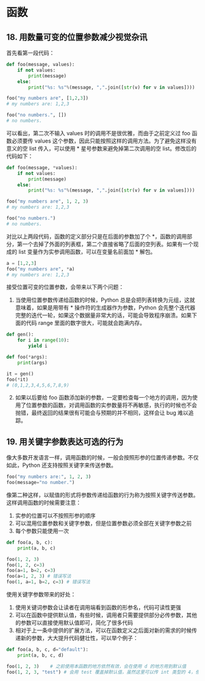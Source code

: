 # 函数

## 18. 用数量可变的位置参数减少视觉杂讯

首先看第一段代码：

```py
def foo(message, values):
    if not values:
        print(message)
    else:
        print("%s: %s"%(message, ",".join([str(v) for v in values])))

foo("my numbers are", [1,2,3])
# my numbers are: 1,2,3

foo("no numbers.", [])
# no numbers.
```

可以看出，第二次不输入 values 时的调用不是很优雅，而由于之前定义过 foo 函数必须要传 values 这个参数，因此只能按照这样的调用方法。为了避免这样没有意义的空 list 传入，可以使用 * 星号参数来避免掉第二次调用的空 list。修改后的代码如下：

```py
def foo(message, *values):
    if not values:
        print(message)
    else:
        print("%s: %s"%(message, ",".join([str(v) for v in values])))

foo("my numbers are", 1, 2, 3)
# my numbers are: 1,2,3

foo("no numbers.")
# no numbers.
```

对比以上两段代码，函数的定义部分只是在后面的参数加了个 *，函数的调用部分，第一个去掉了外面的列表框，第二个直接省略了后面的空列表。如果有一个现成的 list 变量作为实参调用函数，可以在变量名前面加 * 解包。

```py
a = [1,2,3]
foo("my numbers are", *a)
# my numbers are: 1,2,3
```

接受位置可变的位置参数，会带来以下两个问题：

1. 当使用位置参数传递给函数的时候，Python 总是会把列表转换为元组，这就意味着，如果是用带有 * 操作符的生成器作为参数，Python 会先整个迭代器完整的迭代一轮，如果这个数据量非常大的话，可能会导致程序崩溃。如果下面的代码 range 里面的数字很大，可能就会跑满内存。

```py
def gen():
    for i in range(10):
        yield i

def foo(*args):
    print(args)

it = gen()
foo(*it)
# (0,1,2,3,4,5,6,7,8,9)
```

2. 如果以后要给 foo 函数添加新的参数，一定要检查每一个地方的调用，因为使用了位置参数的函数，对调用函数的实参数量将不再敏感，执行的时候也不会抛错，最终返回的结果很有可能会与预期的并不相同，这样会让 bug 难以追踪。

## 19. 用关键字参数表达可选的行为

像大多数开发语言一样，调用函数的时候，一般会按照形参的位置传递参数。不仅如此，Python 还支持按照关键字来传送参数。

```py
foo("my numbers are:", 1, 2, 3)
foo(message="no number.")
```

像第二种这样，以赋值的形式将参数传递给函数的行为称为按照关键字传送参数。这样调用函数的时候需要注意：

1. 实参的位置可以不按照形参的顺序
2. 可以混用位置参数和关键字参数，但是位置参数必须全部在关键字参数之前
3. 每个参数只能使用一次

```py
def foo(a, b, c):
    print(a, b, c)

foo(1, 2, 3)
foo(1, 2, c=3)
foo(a=1, b=2, c=3)
foo(a=1, 2, 3) # 错误写法
foo(1, a=1, b=2, c=3) # 错误写法
```

使用关键字参数带来的好处：

1. 使用关键词参数会让读者在调用端看到函数的形参名，代码可读性更强
2. 可以在函数中提供默认值，有些时候，调用者只需要提供部分必传参数，其他的参数可以直接使用默认值即可，简化了很多代码
3. 相对于上一条中提供的扩展方法，可以在函数定义之后面对新的需求的时候传递新的参数，大大提升代码健壮性，可以举个例子：

```py
def foo(a, b, c, d="default"):
    print(a, b, c, d)

foo(1, 2, 3)    # 之前使用本函数的地方依然有效，会在使用 d 的地方用到默认值
foo(1, 2, 3, "test") # 会用 test 覆盖掉默认值，虽然这里可以传 int 类型的 4，但是为了避免读者产生不好的习惯，因此传的字符串
```
